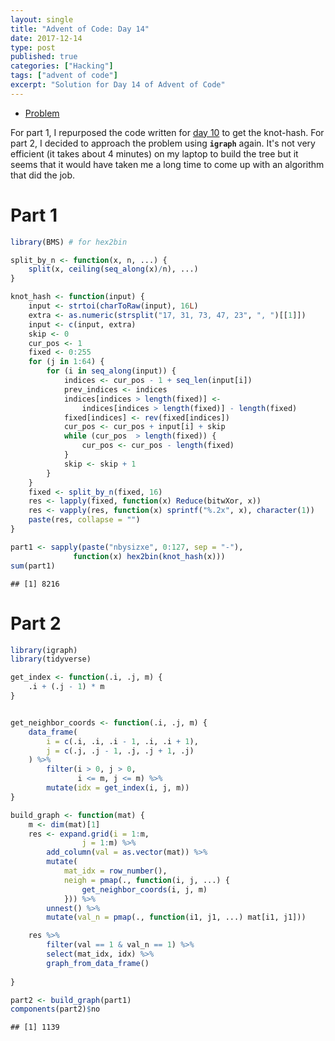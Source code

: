 ```yaml
---
layout: single
title: "Advent of Code: Day 14"
date: 2017-12-14
type: post
published: true
categories: ["Hacking"]
tags: ["advent of code"]
excerpt: "Solution for Day 14 of Advent of Code"
---
```


* [Problem](http://adventofcode.com/2017/day/14)


For part 1, I repurposed the code written for [day 10](../advent-day-10) to get the knot-hash. For part 2, I decided to approach the problem using **`igraph`** again. It's not very efficient (it takes about 4 minutes) on my laptop to build the tree but it seems that it would have taken me a long time to come up with an algorithm that did the job.

# Part 1



```r
library(BMS) # for hex2bin

split_by_n <- function(x, n, ...) {
    split(x, ceiling(seq_along(x)/n), ...) 
}

knot_hash <- function(input) {
    input <- strtoi(charToRaw(input), 16L)
    extra <- as.numeric(strsplit("17, 31, 73, 47, 23", ", ")[[1]])
    input <- c(input, extra)
    skip <- 0
    cur_pos <- 1
    fixed <- 0:255
    for (j in 1:64) {
        for (i in seq_along(input)) {
            indices <- cur_pos - 1 + seq_len(input[i])
            prev_indices <- indices
            indices[indices > length(fixed)] <-
                indices[indices > length(fixed)] - length(fixed)
            fixed[indices] <- rev(fixed[indices])
            cur_pos <- cur_pos + input[i] + skip
            while (cur_pos  > length(fixed)) {
                cur_pos <- cur_pos - length(fixed)
            }
            skip <- skip + 1
        }
    }
    fixed <- split_by_n(fixed, 16)
    res <- lapply(fixed, function(x) Reduce(bitwXor, x))
    res <- vapply(res, function(x) sprintf("%.2x", x), character(1))
    paste(res, collapse = "")    
}

part1 <- sapply(paste("nbysizxe", 0:127, sep = "-"),
              function(x) hex2bin(knot_hash(x)))
sum(part1)
```

```
## [1] 8216
```

# Part 2


```r
library(igraph)
library(tidyverse)

get_index <- function(.i, .j, m) {
    .i + (.j - 1) * m
}


get_neighbor_coords <- function(.i, .j, m) {
    data_frame(
        i = c(.i, .i, .i - 1, .i, .i + 1),
        j = c(.j, .j - 1, .j, .j + 1, .j)
    ) %>% 
        filter(i > 0, j > 0,
               i <= m, j <= m) %>%
        mutate(idx = get_index(i, j, m))
}

build_graph <- function(mat) {
    m <- dim(mat)[1]
    res <- expand.grid(i = 1:m,
                j = 1:m) %>%
        add_column(val = as.vector(mat)) %>%
        mutate(
            mat_idx = row_number(), 
            neigh = pmap(., function(i, j, ...) {
                get_neighbor_coords(i, j, m)
            })) %>%
        unnest() %>%
        mutate(val_n = pmap(., function(i1, j1, ...) mat[i1, j1]))

    res %>%
        filter(val == 1 & val_n == 1) %>%
        select(mat_idx, idx) %>% 
        graph_from_data_frame()
    
}

part2 <- build_graph(part1)
components(part2)$no
```

```
## [1] 1139
```
